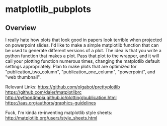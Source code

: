# matplotlib_pubplots

Overview
--------
I really hate how plots that look good in papers look terrible when projected on powerpoint slides.  I'd like to make a simple matplotlib function that can be used to generate different versions of a plot.  The idea is that you write a python function that makes a plot. Pass that plot to the wrapper, and it will call your plotting function numerous times, changing the matplotlib default settings appropriately. Plan to make plots that are optimized for "publication_two_column", "publication_one_column", "powerpoint", and "web thumbnail".


Relevant Links:
https://github.com/olgabot/prettyplotlib
https://github.com/daler/matplotlibrc
http://python4mpia.github.io/plotting/publication.html
https://aas.org/authors/graphics-guidelines


Fuck, I'm kinda re-inventing matplotlib style sheets:
http://matplotlib.org/users/style_sheets.html

